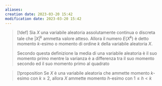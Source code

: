 ```yaml
---
aliases: 
creation date: 2023-03-20 15:42
modification date: 2023-03-20 15:42
---
```


>[!def]
>Sia $X$ una variabile aleatoria assolutamente continua o discreta tale che $|X|^k$ ammetta valore atteso. Allora il numero $E(X^k)$ è detto momento $k$-esimo o momento di ordine $k$ della variabile aleatoria $X$.
>
>Secondo questa definizione la media di una variabile aleatoria è il suo momento primo mentre la varianza è a differenza tra il suo momento secondo ed il suo momento primo al quadrato


>[!proposition
>Se $X$ è una variabile aleatoria che ammette momento $k$-esimo con $k \geq 2$, allora $X$ ammette momento $h$-esimo con $1 \leq h < k$



